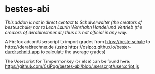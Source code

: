# bestes-abi
*This addon is not in direct contact to Schulverwalter (the creators of beste.schule) nor to Leon Laurin Wehrhahn Handel und Vertrieb (the creators of derabirechner.de) thus it's not official in any way.*

A Firefox addon/Userscript to import grades from https://beste.schule to https://derabirechner.de (using https://osipog.github.io/bester-durchschnitt-app to calculate the average grades)

The Userscript for Tampermonkey (or else) can be found here: https://github.com/OsiPog/bestes-abi/blob/userscript/userscript.js
